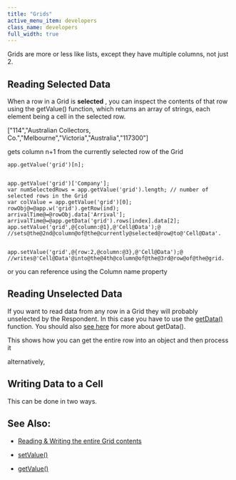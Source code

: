 ```yaml
---
title: "Grids"
active_menu_item: developers
class_name: developers
full_width: true
---
```



Grids are more or less like lists, except they have multiple columns, not just 2.

## Reading Selected Data

When a row in a Grid is **selected** , you can inspect the contents of that row using the getValue() function, which returns an array of strings, each element being a cell in the selected row.

["114","Australian Collectors, Co.","Melbourne","Victoria","Australia","117300"]

gets column n+1 from the currently selected row of the Grid

    app.getValue('grid')[n];
     
     
    app.getValue('grid')['Company'];
    var numSelectedRows = app.getValue('grid').length; // number of selected rows in the Grid
    var colValue = app.getValue('grid')[0];
    rowObj@=@app.w('grid').getRow(ind);
    arrivalTime@=@rowObj.data['Arrival'];
    arrivalTime@=@app.getData('grid').rows[index].data[2];
    app.setValue('grid',@{column:@1},@'Cell@Data');@
    //sets@the@2nd@column@of@the@currently@selected@row@to@'Cell@Data'.
     
     
    app.setValue('grid',@{row:2,@column:@3},@'Cell@Data');@
    //writes@'Cell@Data'@into@the@4th@column@of@the@3rd@row@of@the@grid.
     
   

or you can reference using the Column name property

## Reading Unselected Data

If you want to read data from any row in a Grid they will probably unselected by the Respondent. In this case you have to use the [getData()](../../../../client-api/widget-data-state-manipulation/getdata) function. You should also [see here](../widget-content-reading-and-writing/widgetcontentgrids-repeater-containers) for more about getData().

This shows how you can get the entire row into an object and then process it

alternatively,

## Writing Data to a Cell

This can be done in two ways.

## See Also:

 - [Reading & Writing the entire Grid contents](../widget-content-reading-and-writing/widgetcontentgrids-repeater-containers)

 - [setValue()](../../../../client-api/widget-data-state-manipulation/refsetvalue)

 - [getValue()](../../../../client-api/widget-data-state-manipulation/refgetvalue)

